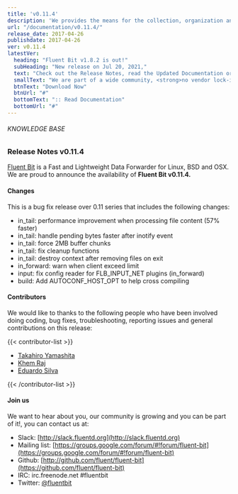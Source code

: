 ```yaml
---
title: 'v0.11.4'
description: 'We provides the means for the collection, organization and computerized retrieval of knowledgeand Lightweight Data Forwarder for Linux, BSD and OSX. We are proud to announce the availability of Fluent Bit v0.11.0.'
url: "/documentation/v0.11.4/"
release_date: 2017-04-26
publishdate: 2017-04-26
ver: v0.11.4
latestVer:
  heading: "Fluent Bit v1.8.2 is out!"
  subHeading: "New release on Jul 20, 2021,"
  text: "Check out the Release Notes, read the Updated Documentation or jump directly to the Downloads Section."
  smallText: "We are part of a wide community, <strong>no vendor lock-in.</strong>"
  btnText: "Download Now"
  btnUrl: "#"
  bottomText: ":: Read Documentation"
  bottomUrl: "#"
---
```



###### KNOWLEDGE BASE

### Release Notes v0.11.4

[Fluent Bit](https://fluentbit.io/) is a Fast and Lightweight Data Forwarder for Linux, BSD and OSX. We are proud to announce the availability of **Fluent Bit v0.11.4.**

#### Changes

This is a bug fix release over 0.11 series that includes the following changes:

* in_tail: performance improvement when processing file content (57% faster)
* in_tail: handle pending bytes faster after inotify event
* in_tail: force 2MB buffer chunks
* in_tail: fix cleanup functions
* in_tail: destroy context after removing files on exit
* in_forward: warn when client exceed limit
* input: fix config reader for FLB_INPUT_NET plugins (in_forward)
* build: Add AUTOCONF_HOST_OPT to help cross compiling

#### Contributors

We would like to thanks to the following people who have been involved doing coding, bug fixes, troubleshooting, reporting issues and general contributions on this release:

{{< contributor-list >}}

* [Takahiro Yamashita](https://github.com/nokute78)
* [Khem Raj](https://github.com/kraj)
* [Eduardo Silva](https://github.com/edsiper)

{{< /contributor-list >}}

#### Join us

We want to hear about you, our community is growing and you can be part of it!, you can contact us at:

* Slack: [http://slack.fluentd.org](http://slack.fluentd.org)
* Mailing list: [https://groups.google.com/forum/#!forum/fluent-bit](https://groups.google.com/forum/#!forum/fluent-bit)
* Github: [http://github.com/fluent/fluent-bit](https://github.com/fluent/fluent-bit)
* IRC: irc.freenode.net #fluentbit
* Twitter: [@fluentbit](https://twitter.com/fluentbit)